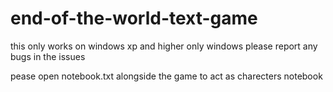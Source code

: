 # end-of-the-world-text-game
this only works on windows xp and higher only windows
please report any bugs in the issues

pease open notebook.txt alongside the game to act as charecters notebook
